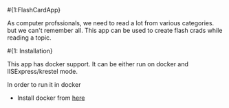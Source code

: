#{1:FlashCardApp}

As computer profssionals, we need to read a lot from various categories. but we can't remember all. This app can be used to create flash crads while reading a topic.

#{1: Installation}

This app has docker support. It can be either run on docker and IISExpress/krestel mode.

In order to run it in docker

- Install docker from [here](https://docs.docker.com/docker-for-windows/)

 